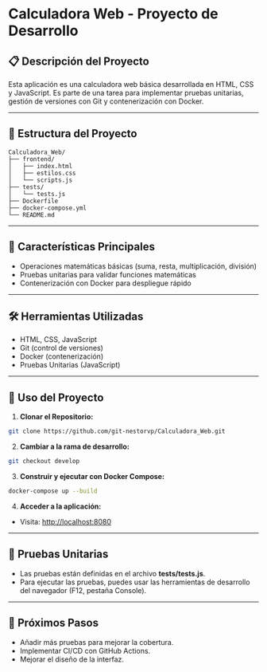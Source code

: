 # Calculadora Web - Proyecto de Desarrollo

## 📋 Descripción del Proyecto

Esta aplicación es una calculadora web básica desarrollada en HTML, CSS y JavaScript. Es parte de una tarea para implementar pruebas unitarias, gestión de versiones con Git y contenerización con Docker.

---

## 📂 Estructura del Proyecto

```
Calculadora_Web/
├── frontend/
│   ├── index.html
│   ├── estilos.css
│   └── scripts.js
├── tests/
│   └── tests.js
├── Dockerfile
├── docker-compose.yml
└── README.md
```

---

## 🚀 Características Principales

* Operaciones matemáticas básicas (suma, resta, multiplicación, división)
* Pruebas unitarias para validar funciones matemáticas
* Contenerización con Docker para despliegue rápido

---

## 🛠️ Herramientas Utilizadas

* HTML, CSS, JavaScript
* Git (control de versiones)
* Docker (contenerización)
* Pruebas Unitarias (JavaScript)

---

## 📝 Uso del Proyecto

1. **Clonar el Repositorio:**

```bash
git clone https://github.com/git-nestorvp/Calculadora_Web.git
```

2. **Cambiar a la rama de desarrollo:**

```bash
git checkout develop
```

3. **Construir y ejecutar con Docker Compose:**

```bash
docker-compose up --build
```

4. **Acceder a la aplicación:**

* Visita: [http://localhost:8080](http://localhost:8080)

---

## 🧪 Pruebas Unitarias

* Las pruebas están definidas en el archivo **tests/tests.js**.
* Para ejecutar las pruebas, puedes usar las herramientas de desarrollo del navegador (F12, pestaña Console).

---

## 📌 Próximos Pasos

* Añadir más pruebas para mejorar la cobertura.
* Implementar CI/CD con GitHub Actions.
* Mejorar el diseño de la interfaz.
